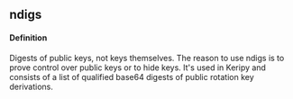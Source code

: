 ## ndigs

<h4>Definition</h4><p>Digests of public keys, not keys themselves. The reason to use ndigs is to prove control over public keys or to hide keys. It&#39;s used in Keripy and consists of a list of qualified base64 digests of public rotation key derivations.</p>

